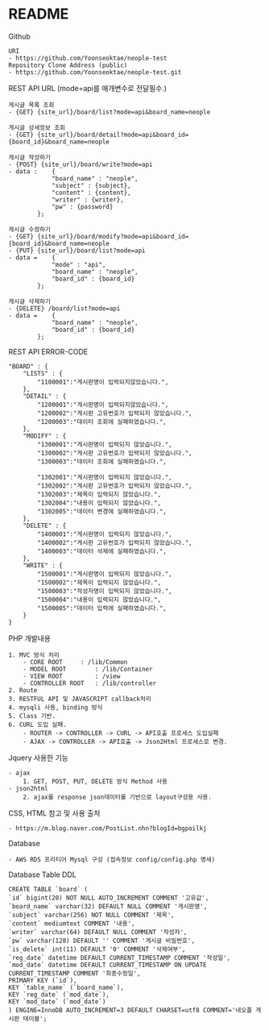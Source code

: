 # README


Github 

	URI
	- https://github.com/Yoonseoktae/neople-test
	Repository Clone Address (public)
	- https://github.com/Yoonseoktae/neople-test.git


REST API URL (mode=api를 매개변수로 전달필수.)
	
	게시글 목록 조회
	- {GET} {site_url}/board/list?mode=api&board_name=neople

	게시글 상세정보 조회
	- {GET} {site_url}/board/detail?mode=api&board_id={board_id}&board_name=neople

	게시글 작성하기
	- {POST} {site_url}/board/write?mode=api
	- data : 	{
				"board_name" : "neople",
				"subject" : {subject},
				"content" : {content},
				"writer" : {writer},
				"pw" : {password}
			};

	게시글 수정하기
	- {GET} {site_url}/board/modify?mode=api&board_id={board_id}&board_name=neople
	- {PUT} {site_url}/board/list?mode=api
	- data = 	{
				"mode" : "api",
				"board_name" : "neople",
				"board_id" : {board_id}
			};

	게시글 삭제하기
	- {DELETE} /board/list?mode=api
	- data = 	{
				"board_name" : "neople",
				"board_id" : {board_id}
			};
				

REST API ERROR-CODE


	"BOARD" : {
		"LISTS" : {
			"1100001":"게시판명이 입력되지않았습니다.",
		},
		"DETAIL" : {
			"1200001":"게시판명이 입력되지않았습니다.",
			"1200002":"게시판 고유번호가 입력되지 않았습니다.",
			"1200003":"데이터 조회에 실패하였습니다.",
		},
		"MODIFY" : {
			"1300001":"게시판명이 입력되지 않았습니다.",
			"1300002":"게시판 고유번호가 입력되지 않았습니다.",
			"1300003":"데이터 조회에 실패하였습니다.",

			"1302001":"게시판명이 입력되지 않았습니다.",
			"1302002":"게시판 고유번호가 입력되지 않았습니다.",
			"1302003":"제목이 입력되지 않았습니다.",
			"1302004":"내용이 입력되지 않았습니다.",
			"1302005":"데이터 변경에 실패하였습니다.",
		},
		"DELETE" : {
			"1400001":"게시판명이 입력되지 않았습니다.",
			"1400002":"게시판 고유번호가 입력되지 않았습니다.",
			"1400003":"데이터 삭제에 실패하였습니다.",
		},
		"WRITE" : {
			"1500001":"게시판명이 입력되지 않았습니다.",
			"1500002":"제목이 입력되지 않았습니다.",
			"1500003":"작성자명이 입력되지 않았습니다.",
			"1500004":"내용이 입력되지 않았습니다.",
			"1500005":"데이터 입력에 실패하였습니다.",
		}
	}


PHP 개발내용

	1. MVC 방식 처리
		- CORE ROOT		: /lib/Common
		- MODEL ROOT		: /lib/Container
		- VIEW ROOT 		: /view
		- CONTROLLER ROOT	: /lib/controller
	2. Route
	3. RESTFUL API 및 JAVASCRIPT callback처리
	4. mysqli 사용, binding 방식
	5. Class 기반.
	6. CURL 도입 실패.
		- ROUTER -> CONTROLLER -> CURL -> API호출 프로세스 도입실패
		- AJAX -> CONTROLLER -> API호출 -> Json2Html 프로세스로 변경.
	

Jquery 사용한 기능

	- ajax
		1. GET, POST, PUT, DELETE 방식 Method 사용
	- json2html
		2. ajax를 response json데이터를 기반으로 layout구성용 사용.

CSS, HTML 참고 및 사용 출처

	- https://m.blog.naver.com/PostList.nhn?blogId=bgpoilkj


Database

	- AWS RDS 프리티어 Mysql 구성 (접속정보 config/config.php 명세)

Database Table DDL

	CREATE TABLE `board` (
	`id` bigint(20) NOT NULL AUTO_INCREMENT COMMENT '고유값',
	`board_name` varchar(32) DEFAULT NULL COMMENT '게시판명',
	`subject` varchar(256) NOT NULL COMMENT '제목',
	`content` mediumtext COMMENT '내용',
	`writer` varchar(64) DEFAULT NULL COMMENT '작성자',
	`pw` varchar(128) DEFAULT '' COMMENT '게시글 비밀번호',
	`is_delete` int(11) DEFAULT '0' COMMENT '삭제여부',
	`reg_date` datetime DEFAULT CURRENT_TIMESTAMP COMMENT '작성일',
	`mod_date` datetime DEFAULT CURRENT_TIMESTAMP ON UPDATE CURRENT_TIMESTAMP COMMENT '최종수정일',
	PRIMARY KEY (`id`),
	KEY `table_name` (`board_name`),
	KEY `reg_date` (`mod_date`),
	KEY `mod_date` (`mod_date`)
	) ENGINE=InnoDB AUTO_INCREMENT=3 DEFAULT CHARSET=utf8 COMMENT='네오플 게시판 테이블';

